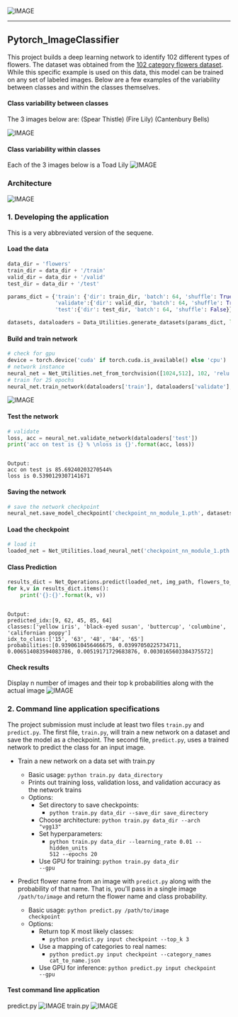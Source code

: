 ![IMAGE](assets/pytorch.png)

--------------------------------------------------------------
## Pytorch_ImageClassifier ##

This project builds a deep learning network to identify 102 different types of flowers. The dataset was obtained from the [102 category flowers dataset](http://www.robots.ox.ac.uk/~vgg/data/flowers/102/). While this specific example is used on this data, this model can be trained on any set of labeled images. Below are a few examples of the variability between classes and within the classes themselves.

#### Class variability between classes #### 
The 3 images below are: (Spear Thistle) (Fire Lily) (Cantenbury Bells)

![IMAGE](assets/diff_flowers_2.PNG)
#### Class variability within classes #### 
Each of the 3 images below is a Toad Lily
![IMAGE](assets/flower_set.PNG)

### Architecture ###
![IMAGE](assets/Image_classifier.png)

### 1. Developing the application ###
This is a very abbreviated version of the sequene.
#### Load the data ####
```python
data_dir = 'flowers'
train_dir = data_dir + '/train'
valid_dir = data_dir + '/valid'
test_dir = data_dir + '/test'

params_dict = {'train': {'dir': train_dir, 'batch': 64, 'shuffle': True},
               'validate':{'dir': valid_dir, 'batch': 64, 'shuffle': True},
               'test':{'dir': test_dir, 'batch': 64, 'shuffle': False}}

datasets, dataloaders = Data_Utilities.generate_datasets(params_dict, list(params_dict.keys()))
```
#### Build and train network ####
```python
# check for gpu
device = torch.device('cuda' if torch.cuda.is_available() else 'cpu')
# network instance
neural_net = Net_Utilities.net_from_torchvision([1024,512], 102, 'relu', device, learn_rate = 0.001)
# train for 25 epochs
neural_net.train_network(dataloaders['train'], dataloaders['validate'], 5, plot = True)
```
![IMAGE](assets/train.PNG)

#### Test the network ####
```python
# validate
loss, acc = neural_net.validate_network(dataloaders['test'])
print('acc on test is {} % \nloss is {}'.format(acc, loss))
```
<pre><code>
Output:
acc on test is 85.69240203270544% 
loss is 0.5390129307141671
</code></pre>

#### Saving the network ####
```python
# save the network checkpoint
neural_net.save_model_checkpoint('checkpoint_nn_module_1.pth', datasets['train'].class_to_idx)
```

#### Load the checkpoint ####
```python
# load it
loaded_net = Net_Utilities.load_neural_net('checkpoint_nn_module_1.pth', 'train')
```

#### Class Prediction ####
```python
results_dict = Net_Operations.predict(loaded_net, img_path, flowers_to_name)
for k,v in results_dict.items():
    print('{}:{}'.format(k, v))
```
<pre><code>
Output:
predicted_idx:[9, 62, 45, 85, 64]
classes:['yellow iris', 'black-eyed susan', 'buttercup', 'columbine', 'californian poppy']
idx_to_class:['15', '63', '48', '84', '65']
probabilities:[0.9390610456466675, 0.03997050225734711, 0.006514083594083786, 0.00519171729683876, 0.0030165603384375572]
</code></pre>

#### Check results ####
Display n number of images and their top k probabilities along with the actual image 
![IMAGE](assets/results.PNG)


### 2. Command line application specifications ###
The project submission must include at least two files <code>train.py</code> and <code>predict.py</code>. The first file, <code>train.py</code>, will train a new network on a dataset and save the model as a checkpoint. The second file, <code>predict.py</code>, uses a trained network to predict the class for an input image.

* Train a new network on a data set with train.py

    * Basic usage: <code>python train.py data_directory</code>
    * Prints out training loss, validation loss, and validation accuracy as the network trains
    * Options:
        * Set directory to save checkpoints: 
            * <code>python train.py data_dir --save_dir save_directory</code>
        * Choose architecture: <code>python train.py data_dir --arch "vgg13"</code>
        * Set hyperparameters: 
            * <code>python train.py data_dir --learning_rate 0.01 --hidden_units 512 --epochs 20</code>
        * Use GPU for training: <code>python train.py data_dir --gpu</code>
        
* Predict flower name from an image with <code>predict.py</code> along with the probability of that name. That is, you'll pass in a single image <code>/path/to/image</code> and return the flower name and class probability.

    * Basic usage: <code>python predict.py /path/to/image checkpoint</code>
    * Options:
        * Return top K most likely classes: 
            * <code>python predict.py input checkpoint --top_k 3</code>
        * Use a mapping of categories to real names: 
            * <code>python predict.py input checkpoint --category_names cat_to_name.json</code>
        * Use GPU for inference: <code>python predict.py input checkpoint --gpu</code>
        
#### Test command line application ####
predict.py
![IMAGE](assets/predicting.PNG)
train.py
![IMAGE](assets/training.PNG)